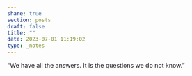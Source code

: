 ```yaml
---
share: true
section: posts
draft: false
title: ""
date: 2023-07-01 11:19:02
type: _notes
---
```



“We have all the answers. It is the questions we do not know.”
